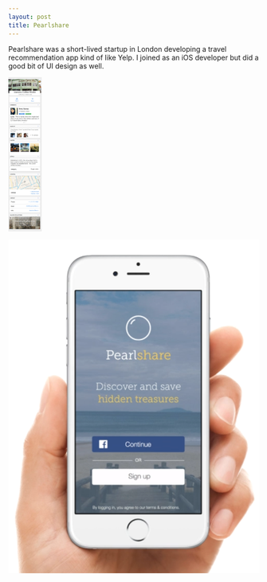```yaml
---
layout: post
title: Pearlshare
---
```


Pearlshare was a short-lived startup in London developing a travel recommendation app kind of like Yelp. I joined as an iOS developer but did a good bit of UI design as well.

![image](/images/pearlsmall.png)

![image](/images/pearl2.png)